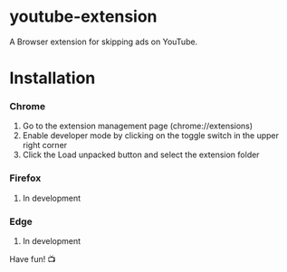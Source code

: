 # youtube-extension
A Browser extension for skipping ads on YouTube.

# Installation

### Chrome
1. Go to the extension management page (chrome://extensions)
2. Enable developer mode by clicking on the toggle switch in the upper right corner
3. Click the Load unpacked button and select the extension folder

### Firefox
1. In development

### Edge
1. In development

   
Have fun! 📺
